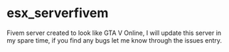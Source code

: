 # esx_serverfivem
Fivem server created to look like GTA V Online, I will update this server in my spare time, if you find any bugs let me know through the issues entry.
